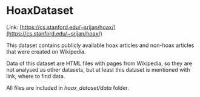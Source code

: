 # HoaxDataset

Link: [https://cs.stanford.edu/~srijan/hoax/](https://cs.stanford.edu/~srijan/hoax/)

This dataset contains publicly available hoax articles and non-hoax articles that were created on Wikipedia.

Data of this dataset are HTML files with pages from Wikipedia, so they are not analysed as other datasets, but at least this dataset is mentioned with link, where to find data.

All files are included in *hoax_dataset/data* folder.